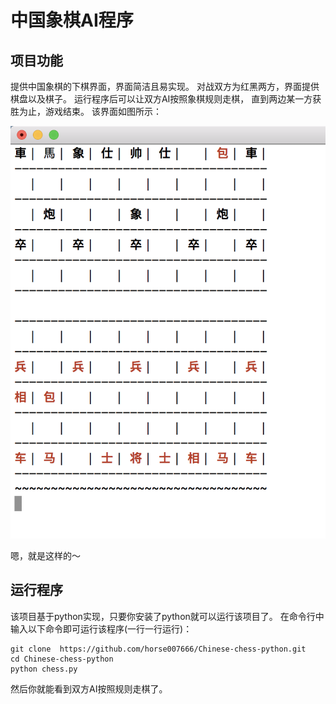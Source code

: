 # 中国象棋AI程序

## 项目功能
提供中国象棋的下棋界面，界面简洁且易实现。
对战双方为红黑两方，界面提供棋盘以及棋子。
运行程序后可以让双方AI按照象棋规则走棋，
直到两边某一方获胜为止，游戏结束。
该界面如图所示：

![](https://github.com/horse007666/Chinese-chess-python/blob/master/plot/frame.png)

嗯，就是这样的～


## 运行程序
该项目基于python实现，只要你安装了python就可以运行该项目了。
在命令行中输入以下命令即可运行该程序(一行一行运行)：
```
git clone  https://github.com/horse007666/Chinese-chess-python.git
cd Chinese-chess-python
python chess.py 
```

然后你就能看到双方AI按照规则走棋了。






